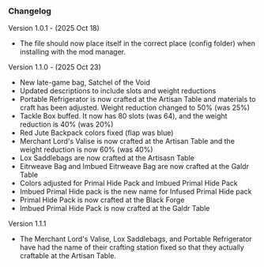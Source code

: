 ### Changelog

Version 1.0.1 - (2025 Oct 18) 
- The file should now place itself in the correct place (config folder) when installing with the mod manager.

Version 1.1.0 - (2025 Oct 23) 
- New late-game bag, Satchel of the Void
- Updated descriptions to include slots and weight reductions
- Portable Refrigerator is now crafted at the Artisan Table and materials to craft has been adjusted. Weight reduction changed to 50% (was 25%)
- Tackle Box buffed. It now has 80 slots (was 64), and the weight reduction is 40% (was 20%)
- Red Jute Backpack colors fixed (flap was blue)
- Merchant Lord's Valise is now crafted at the Artisan Table and the weight reduction is now 60% (was 40%)
- Lox Saddlebags are now crafted at the Artisasn Table
- Eitrweave Bag and Imbued Eitrweave Bag are now crafted at the Galdr Table
- Colors adjusted for Primal Hide Pack and Imbued Primal Hide Pack
- Imbued Primal Hide pack is the new name for Infused Primal Hide pack
- Primal Hide Pack is now crafted at the Black Forge
- Imbued Primal Hide Pack is now crafted at the Galdr Table

Version 1.1.1
- The Merchant Lord's Valise, Lox Saddlebags, and Portable Refrigerator have had the name of their crafting station fixed so that they actually craftable at the Artisan Table.
